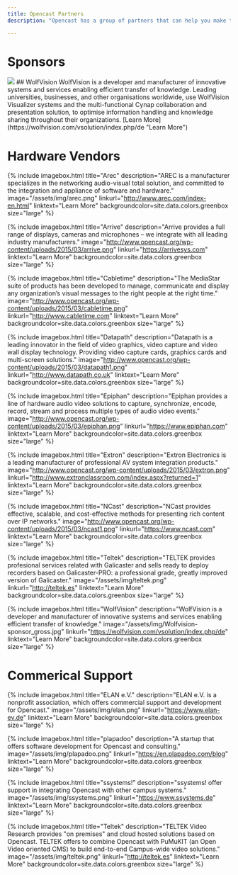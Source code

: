 ```yaml
---
title: Opencast Partners
description: "Opencast has a group of partners that can help you make the most informed decisions when designing and deploying your custom video capture solution. We strive to build a healthy ecosystem of consultants and technology providers all of which have been vetted by the community and validated by its users."

---
```


# Sponsors

<img class="feature-image-left" src="http://www.opencast.org/wp-content/uploads/2017/06/Wolfvision-sponsor_gross.jpg">
## WolfVision
WolfVision is a developer and manufacturer of innovative systems and services enabling efficient transfer of knowledge. Leading universities, businesses, and other organisations worldwide, use WolfVision Visualizer systems and the multi-functional Cynap collaboration and presentation solution, to optimise information handling and knowledge sharing throughout their organizations.
[Learn More](https://wolfvision.com/vsolution/index.php/de "Learn More")


# Hardware Vendors

{% include imagebox.html 
title="Arec"
description="AREC is a manufacturer specializes in the networking audio-visual total solution, and committed to the integration and appliance of software and hardware."
image="/assets/img/arec.png"
linkurl="http://www.arec.com/index-en.html"
linktext="Learn More"
backgroundcolor=site.data.colors.greenbox
size="large"
%}

{% include imagebox.html 
title="Arrive"
description="Arrive provides a full range of displays, cameras and microphones – we integrate with all leading industry manufacturers."
image="http://www.opencast.org/wp-content/uploads/2015/03/arrive.png"
linkurl="https://arrivesys.com"
linktext="Learn More"
backgroundcolor=site.data.colors.greenbox
size="large"
%}

{% include imagebox.html 
title="Cabletime"
description="The MediaStar suite of products has been developed to manage, communicate and display any organization’s visual messages to the right people at the right time."
image="http://www.opencast.org/wp-content/uploads/2015/03/cabletime.png"
linkurl="http://www.cabletime.com"
linktext="Learn More"
backgroundcolor=site.data.colors.greenbox
size="large"
%}

{% include imagebox.html 
title="Datapath"
description="Datapath is a leading innovator in the field of video graphics, video capture and video wall display technology. Providing video capture cards, graphics cards and multi-screen solutions."
image="http://www.opencast.org/wp-content/uploads/2015/03/datapath1.png"
linkurl="http://www.datapath.co.uk"
linktext="Learn More"
backgroundcolor=site.data.colors.greenbox
size="large"
%}

{% include imagebox.html 
title="Epiphan"
description="Epiphan provides a line of hardware audio video solutions to capture, synchronize, encode, record, stream and process multiple types of audio video events."
image="http://www.opencast.org/wp-content/uploads/2015/03/epiphan.png"
linkurl="https://www.epiphan.com"
linktext="Learn More"
backgroundcolor=site.data.colors.greenbox
size="large"
%}

{% include imagebox.html 
title="Extron"
description="Extron Electronics is a leading manufacturer of professional AV system integration products."
image="http://www.opencast.org/wp-content/uploads/2015/03/extron.png"
linkurl="http://www.extronclassroom.com/index.aspx?returned=1"
linktext="Learn More"
backgroundcolor=site.data.colors.greenbox
size="large"
%}

{% include imagebox.html 
title="NCast"
description="NCast provides effective, scalable, and cost-effective methods for presenting rich content over IP networks."
image="http://www.opencast.org/wp-content/uploads/2015/03/ncast1.png"
linkurl="https://www.ncast.com"
linktext="Learn More"
backgroundcolor=site.data.colors.greenbox
size="large"
%}

{% include imagebox.html 
title="Teltek"
description="TELTEK provides profesional services related with Galicaster and sells ready to deploy recorders based on Galicaster-PRO: a professional grade, greatly improved version of Galicaster."
image="/assets/img/teltek.png"
linkurl="http://teltek.es"
linktext="Learn More"
backgroundcolor=site.data.colors.greenbox
size="large"
%}

{% include imagebox.html 
title="WolfVision"
description="WolfVision is a developer and manufacturer of innovative systems and services enabling efficient transfer of knowledge."
image="/assets/img/Wolfvision-sponsor_gross.jpg"
linkurl="https://wolfvision.com/vsolution/index.php/de"
linktext="Learn More"
backgroundcolor=site.data.colors.greenbox
size="large"
%}


# Commerical Support

{% include imagebox.html 
title="ELAN e.V."
description="ELAN e.V. is a nonprofit association, which offers commercial support and development for Opencast."
image="/assets/img/elan.png"
linkurl="https://www.elan-ev.de"
linktext="Learn More"
backgroundcolor=site.data.colors.greenbox
size="large"
%}

{% include imagebox.html 
title="plapadoo"
description="A startup that offers software development for Opencast and consulting."
image="/assets/img/plapadoo.png"
linkurl="https://en.plapadoo.com/blog"
linktext="Learn More"
backgroundcolor=site.data.colors.greenbox
size="large"
%}

{% include imagebox.html 
title="ssystems!"
description="ssystems! offer support in integrating Opencast with other campus systems."
image="/assets/img/ssystems.png"
linkurl="https://www.ssystems.de"
linktext="Learn More"
backgroundcolor=site.data.colors.greenbox
size="large"
%}

{% include imagebox.html 
title="Teltek"
description="TELTEK Video Research provides \"on premises\" and cloud hosted solutions based on Opencast. TELTEK offers to combine Opencast with PuMuKIT (an Open Video oriented CMS) to build end-to-end Campus-wide video solutions."
image="/assets/img/teltek.png"
linkurl="http://teltek.es"
linktext="Learn More"
backgroundcolor=site.data.colors.greenbox
size="large"
%}